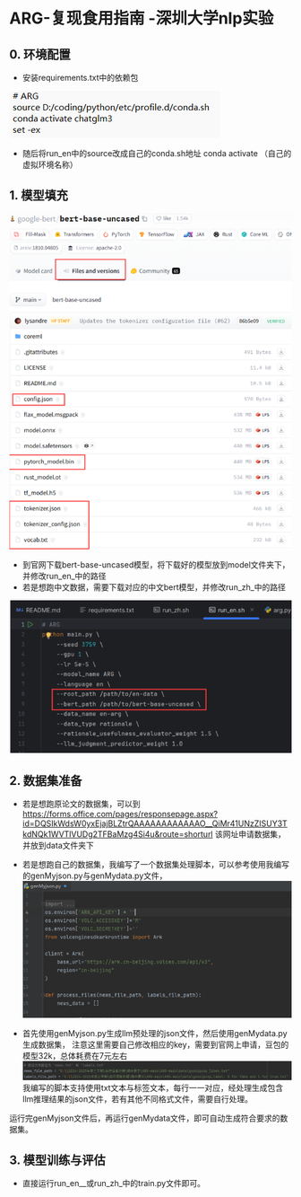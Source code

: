 # ARG-复现食用指南 -深圳大学nlp实验
## 0. 环境配置
- 安装requirements.txt中的依赖包

![File5](file5.png)
- 随后将run_en中的source改成自己的conda.sh地址
conda activate （自己的虚拟环境名称）
## 1. 模型填充
![File](file.png)

-  到官网下载bert-base-uncased模型，将下载好的模型放到model文件夹下，并修改run_en_中的路径
-  若是想跑中文数据，需要下载对应的中文bert模型，并修改run_zh_中的路径

![File2](file2.png)

## 2. 数据集准备
- 若是想跑原论文的数据集，可以到
 https://forms.office.com/pages/responsepage.aspx?id=DQSIkWdsW0yxEjajBLZtrQAAAAAAAAAAAAO__QiMr41UNzZISUY3TkdNQk1WVTlVUDg2TFBaMzg4Si4u&route=shorturl
 该网址申请数据集，并放到data文件夹下

- 若是想跑自己的数据集，我编写了一个数据集处理脚本，可以参考使用我编写的genMyjson.py与genMydata.py文件，
![File3](file3.png)

- 首先使用genMyjson.py生成llm预处理的json文件，然后使用genMydata.py生成数据集，
注意这里需要自己修改相应的key，需要到官网上申请，豆包的模型32k，总体耗费在7元左右
![File4](file4.png)
我编写的脚本支持使用txt文本与标签文本，每行一一对应，经处理生成包含llm推理结果的json文件，若有其他不同格式文件，需要自行处理。

运行完genMyjson文件后，再运行genMydata文件，即可自动生成符合要求的数据集。

## 3. 模型训练与评估
- 直接运行run_en__或run_zh_中的train.py文件即可。
